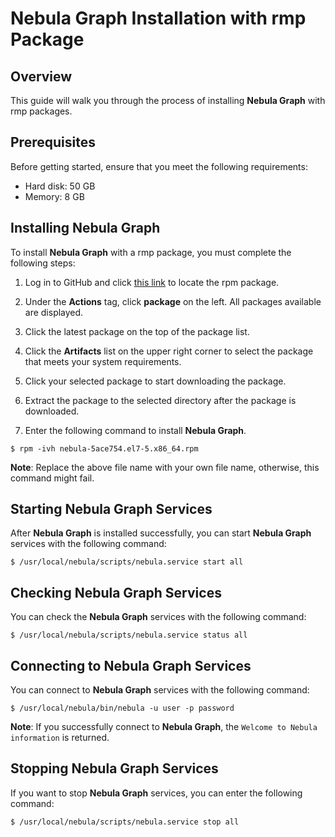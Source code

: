 # Nebula Graph Installation with rmp Package

## Overview

This guide will walk you through the process of installing **Nebula Graph** with rmp packages.

## Prerequisites

Before getting started, ensure that you meet the following requirements:

* Hard disk: 50 GB
* Memory: 8 GB

## Installing Nebula Graph

To install **Nebula Graph** with a rmp package, you must complete the following steps:

1. Log in to GitHub and click [this link](https://github.com/vesoft-inc/nebula/actions) to locate the rpm package.

2. Under the **Actions** tag, click **package** on the left. All packages available are displayed.

3. Click the latest package on the top of the package list.

4. Click the **Artifacts** list on the upper right corner to select the package that meets your system requirements.

5. Click your selected package to start downloading the package.

6. Extract the package to the selected directory after the package is downloaded.

7. Enter the following command to install **Nebula Graph**.

```shell
$ rpm -ivh nebula-5ace754.el7-5.x86_64.rpm
```
**Note**: Replace the above file name with your own file name, otherwise, this command might fail.

## Starting **Nebula Graph** Services

After **Nebula Graph** is installed successfully, you can start **Nebula Graph** services with the following command:

```shell
$ /usr/local/nebula/scripts/nebula.service start all
```

## Checking **Nebula Graph** Services

You can check the **Nebula Graph** services with the following command:

```shell
$ /usr/local/nebula/scripts/nebula.service status all
```

## Connecting to **Nebula Graph** Services

You can connect to **Nebula Graph** services with the following command:

```shell
$ /usr/local/nebula/bin/nebula -u user -p password
```

**Note**: If you successfully connect to **Nebula Graph**, the `Welcome to Nebula information` is returned.

## Stopping **Nebula Graph** Services

If you want to stop **Nebula Graph** services, you can enter the following command:

```shell
$ /usr/local/nebula/scripts/nebula.service stop all
```

